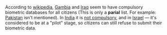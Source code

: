 According to [wikipedia](https://en.wikipedia.org/wiki/Countries_applying_biometrics),
[Gambia](country-gm.html) and [Iraq](country-iq.html) seem to have compulsory
biometric databases for all citizens (This is only a **parial** list. For example: [Pakistan](country-pk.html)
isn't mentioned).
In [India](country-im.html) it is [not compulsory](https://archive.today/pSsGO), and
in [Israel](country-il.html) &mdash; it's considered to be at a "pilot" stage, so
citizens can still refuse to submit their biometric data.
